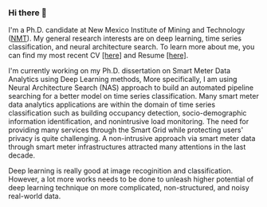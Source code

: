 ### Hi there 👋

<!--
**zhiruiluo/zhiruiluo** is a ✨ _special_ ✨ repository because its `README.md` (this file) appears on your GitHub profile.

Here are some ideas to get you started:

- 🔭 I’m currently working on ...
- 🌱 I’m currently learning ...
- 👯 I’m looking to collaborate on ...
- 🤔 I’m looking for help with ...
- 💬 Ask me about ...
- 📫 How to reach me: ...
- 😄 Pronouns: ...
- ⚡ Fun fact: ...
-->

I'm a Ph.D. candidate at New Mexico Institute of Mining and Technology ([NMT](www.nmt.edu)). My general research interests are on deep learning, time series classification, and neural architecture search. To learn more about me, you can find my most recent CV [[here]](https://zhiruiluo.github.io/my_cv/main_cv.pdf) and Resume [[here]](https://resume.io/r/Qpyv8C5mO).

I'm currently working on my Ph.D. dissertation on Smart Meter Data Analytics using Deep Learning methods, More specifically, I am using Neural Architecture Search (NAS) approach to build an automated pipeline searching for a better model on time series classification. Many smart meter data analytics applications are within the domain of time series classification such as building occupancy detection, socio-demographic information identification, and nonintrusive load monitoring. The need for providing many services through the Smart Grid while protecting users' privacy is quite challenging. A non-intrusive approach via smart meter data through smart meter infrastructures attracted many attentions in the last decade.

Deep learning is really good at image recoginition and classification. However, a lot more works needs to be done to unleash higher potential of deep learning technique on more complicated, non-structured, and noisy real-world data.
